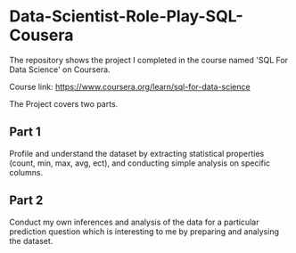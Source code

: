 # Data-Scientist-Role-Play-SQL-Cousera
The repository shows the project I completed in the course named 'SQL For Data Science' on Coursera. 

Course link: https://www.coursera.org/learn/sql-for-data-science

The Project covers two parts.

## Part 1
Profile and understand the dataset by extracting statistical properties (count, min, max, avg, ect), and conducting simple analysis on specific columns.

## Part 2 
Conduct my own inferences and analysis of the data for a particular prediction question which is interesting to me by preparing and analysing the dataset. 
